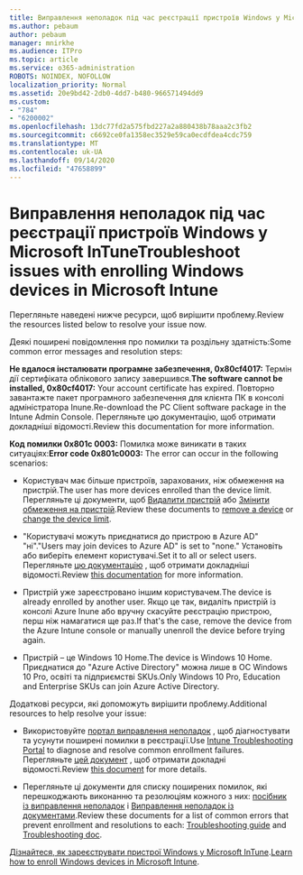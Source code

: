 ```yaml
---
title: Виправлення неполадок під час реєстрації пристроїв Windows у Microsoft InTune
ms.author: pebaum
author: pebaum
manager: mnirkhe
ms.audience: ITPro
ms.topic: article
ms.service: o365-administration
ROBOTS: NOINDEX, NOFOLLOW
localization_priority: Normal
ms.assetid: 20e9bd42-2db0-4dd7-b480-966571494dd9
ms.custom:
- "784"
- "6200002"
ms.openlocfilehash: 13dc77fd2a575fbd227a2a880438b78aaa2c3fb2
ms.sourcegitcommit: c6692ce0fa1358ec3529e59ca0ecdfdea4cdc759
ms.translationtype: MT
ms.contentlocale: uk-UA
ms.lasthandoff: 09/14/2020
ms.locfileid: "47658899"
---
```

# <a name="troubleshoot-issues-with-enrolling-windows-devices-in-microsoft-intune"></a><span data-ttu-id="32bbc-102">Виправлення неполадок під час реєстрації пристроїв Windows у Microsoft InTune</span><span class="sxs-lookup"><span data-stu-id="32bbc-102">Troubleshoot issues with enrolling Windows devices in Microsoft Intune</span></span>

<span data-ttu-id="32bbc-103">Перегляньте наведені нижче ресурси, щоб вирішити проблему.</span><span class="sxs-lookup"><span data-stu-id="32bbc-103">Review the resources listed below to resolve your issue now.</span></span>
  
<span data-ttu-id="32bbc-104">Деякі поширені повідомлення про помилки та роздільну здатність:</span><span class="sxs-lookup"><span data-stu-id="32bbc-104">Some common error messages and resolution steps:</span></span>
  
 <span data-ttu-id="32bbc-105">**Не вдалося інсталювати програмне забезпечення, 0x80cf4017:** Термін дії сертифіката облікового запису завершився.</span><span class="sxs-lookup"><span data-stu-id="32bbc-105">**The software cannot be installed, 0x80cf4017:** Your account certificate has expired.</span></span> <span data-ttu-id="32bbc-106">Повторно завантажте пакет програмного забезпечення для клієнта ПК в консолі адміністратора Inune.</span><span class="sxs-lookup"><span data-stu-id="32bbc-106">Re-download the PC Client software package in the Intune Admin Console.</span></span> <span data-ttu-id="32bbc-107">Перегляньте цю документацію, щоб отримати докладніші відомості.</span><span class="sxs-lookup"><span data-stu-id="32bbc-107">Review this documentation for more information.</span></span>
  
 <span data-ttu-id="32bbc-108">**Код помилки 0x801c 0003:** Помилка може виникати в таких ситуаціях:</span><span class="sxs-lookup"><span data-stu-id="32bbc-108">**Error code 0x801c0003:** The error can occur in the following scenarios:</span></span>
  
-  <span data-ttu-id="32bbc-109">Користувач має більше пристроїв, зарахованих, ніж обмеження на пристрій.</span><span class="sxs-lookup"><span data-stu-id="32bbc-109">The user has more devices enrolled than the device limit.</span></span> <span data-ttu-id="32bbc-110">Перегляньте ці документи, щоб [Видалити пристрій](https://docs.microsoft.com/intune/devices-wipe) або [Змінити обмеження на пристрій](https://docs.microsoft.com/intune/enrollment-restrictions-set#set-device-limit-restrictions).</span><span class="sxs-lookup"><span data-stu-id="32bbc-110">Review these documents to [remove a device](https://docs.microsoft.com/intune/devices-wipe) or [change the device limit](https://docs.microsoft.com/intune/enrollment-restrictions-set#set-device-limit-restrictions).</span></span>

-  <span data-ttu-id="32bbc-111">"Користувачі можуть приєднатися до пристрою в Azure AD" "ні".</span><span class="sxs-lookup"><span data-stu-id="32bbc-111">"Users may join devices to Azure AD" is set to "none."</span></span> <span data-ttu-id="32bbc-112">Установіть або виберіть елемент користувачі.</span><span class="sxs-lookup"><span data-stu-id="32bbc-112">Set it to all or select users.</span></span> <span data-ttu-id="32bbc-113">Перегляньте [цю документацію](https://docs.microsoft.com/azure/active-directory/device-management-azure-portal#configure-device-settings) , щоб отримати докладніші відомості.</span><span class="sxs-lookup"><span data-stu-id="32bbc-113">Review [this documentation](https://docs.microsoft.com/azure/active-directory/device-management-azure-portal#configure-device-settings) for more information.</span></span>

-  <span data-ttu-id="32bbc-114">Пристрій уже зареєстровано іншим користувачем.</span><span class="sxs-lookup"><span data-stu-id="32bbc-114">The device is already enrolled by another user.</span></span> <span data-ttu-id="32bbc-115">Якщо це так, видаліть пристрій із консолі Azure Inune або вручну скасуйте реєстрацію пристрою, перш ніж намагатися ще раз.</span><span class="sxs-lookup"><span data-stu-id="32bbc-115">If that's the case, remove the device from the Azure Intune console or manually unenroll the device before trying again.</span></span>

-  <span data-ttu-id="32bbc-116">Пристрій – це Windows 10 Home.</span><span class="sxs-lookup"><span data-stu-id="32bbc-116">The device is Windows 10 Home.</span></span> <span data-ttu-id="32bbc-117">Приєднатися до "Azure Active Directory" можна лише в ОС Windows 10 Pro, освіті та підприємстві SKUs.</span><span class="sxs-lookup"><span data-stu-id="32bbc-117">Only Windows 10 Pro, Education and Enterprise SKUs can join Azure Active Directory.</span></span>

<span data-ttu-id="32bbc-118">Додаткові ресурси, які допоможуть вирішити проблему.</span><span class="sxs-lookup"><span data-stu-id="32bbc-118">Additional resources to help resolve your issue:</span></span>
  
-  <span data-ttu-id="32bbc-119">Використовуйте [портал виправлення неполадок](https://devicemanagement.microsoft.com/#blade/Microsoft_Intune_DeviceSettings/TroubleshootBlade) , щоб діагностувати та усунути поширені помилки в реєстрації.</span><span class="sxs-lookup"><span data-stu-id="32bbc-119">Use [Intune Troubleshooting Portal](https://devicemanagement.microsoft.com/#blade/Microsoft_Intune_DeviceSettings/TroubleshootBlade) to diagnose and resolve common enrollment failures.</span></span> <span data-ttu-id="32bbc-120">Перегляньте [цей документ](https://docs.microsoft.com/intune/help-desk-operators) , щоб отримати докладні відомості.</span><span class="sxs-lookup"><span data-stu-id="32bbc-120">Review [this document](https://docs.microsoft.com/intune/help-desk-operators) for more details.</span></span>

-  <span data-ttu-id="32bbc-121">Перегляньте ці документи для списку поширених помилок, які перешкоджають виконанню та резолюціям кожного з них: [посібник із виправлення неполадок](https://support.microsoft.com/help/4089533/troubleshooting-windows-device-enrollment-problems-in-microsoft-intune) і [Виправлення неполадок із документами](https://docs.microsoft.com/intune-classic/troubleshoot/troubleshoot-device-enrollment-in-intune).</span><span class="sxs-lookup"><span data-stu-id="32bbc-121">Review these documents for a list of common errors that prevent enrollment and resolutions to each: [Troubleshooting guide](https://support.microsoft.com/help/4089533/troubleshooting-windows-device-enrollment-problems-in-microsoft-intune) and [Troubleshooting doc](https://docs.microsoft.com/intune-classic/troubleshoot/troubleshoot-device-enrollment-in-intune).</span></span>

<span data-ttu-id="32bbc-122">[Дізнайтеся, як зареєструвати пристрої Windows у Microsoft InTune](https://docs.microsoft.com/intune/windows-enroll).</span><span class="sxs-lookup"><span data-stu-id="32bbc-122">[Learn how to enroll Windows devices in Microsoft Intune](https://docs.microsoft.com/intune/windows-enroll).</span></span>
